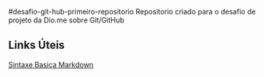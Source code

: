 #desafio-git-hub-primeiro-repositorio
Repositorio criado para o desafio de projeto da Dio.me sobre Git/GitHub

## Links Úteis

[Sintaxe Basica Markdown](https://www.markdownguide.org/getting-started/)
